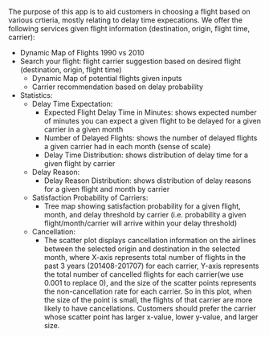 The purpose of this app is to aid customers in choosing a flight based on various crtieria, mostly relating to delay time expecations. We offer the following services given flight information (destination, origin, flight time, carrier):
* Dynamic Map of Flights 1990 vs 2010
* Search your flight: flight carrier suggestion based on desired flight (destination, origin, flight time)
	* Dynamic Map of potential flights given inputs
	* Carrier recommendation based on delay probability
* Statistics:
	* Delay Time Expectation:
		* Expected Flight Delay Time in Minutes: shows expected number of minutes you can expect a given flight to be delayed for a given carrier in a given month
		* Number of Delayed Flights: shows the number of delayed flights a given carrier had in each month (sense of scale)
		* Delay Time Distribution: shows distribution of delay time for a given flight by carrier
	* Delay Reason:
		* Delay Reason Distribution: shows distribution of delay reasons for a given flight and month by carrier
	* Satisfaction Probability of Carriers:
		* Tree map showing satisfaction probability for a given flight, month, and delay threshold by carrier (i.e. probability a given flight/month/carrier will arrive within your delay threshold)
	* Cancellation:
		* The scatter plot displays cancellation information on the airlines between the selected origin and destination in the selected month, where X-axis represents total number of flights in the past 3 years (201408-201707) for each carrier, Y-axis represents the total number of cancelled flights for each carrier(we use 0.001 to replace 0), and the size of the scatter points represents the non-cancellation rate for each carrier. So in this plot, when the size of the point is small, the flights of that carrier are more likely to have cancellations. Customers should prefer the carrier whose scatter point has larger x-value, lower y-value, and larger size.
